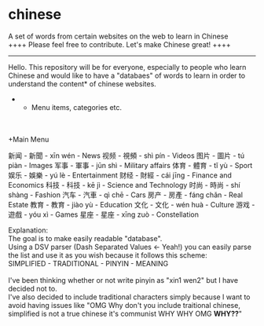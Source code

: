 # chinese
A set of words from certain websites on the web to learn in Chinese
<br>
++++
Please feel free to contribute. Let's make Chinese great!
++++

---
Hello. This repository will be for everyone, especially to people who learn Chinese and would like to have a "databaes" of words to learn in order to understand the content* of chinese websites.

* - Menu items, categories etc.
<br>
<br>
+Main Menu

新闻 - 新聞 - xīn wén - News
视频 - 視頻 - shì pín - Videos
图片 - 圖片 - tú piàn - Images
军事 - 軍事 - jūn shì - Military affairs
体育 - 體育 - tǐ yù - Sport
娱乐 - 娛樂 - yú lè - Entertainment
财经 - 財經 - cái jīng - Finance and Economics
科技 - 科技 - kē jì - Science and Technology
时尚 - 時尚 - shí shàng - Fashion
汽车 - 汽車 - qì chē - Cars
房产 - 房產 - fáng chǎn - Real Estate
教育 - 教育 - jiào yù - Education
文化 - 文化 - wén huà - Culture
游戏 - 遊戲 - yóu xì - Games
星座 - 星座 - xīng zuò - Constellation


Explanation: <br>
The goal is to make easily readable "database". <br>
Using a DSV parser (Dash Separated Values <- Yeah!) you can easily parse the list and use it as you wish because it follows this scheme: <br>
SIMPLIFIED - TRADITIONAL - PINYIN - MEANING <br> <br>
I've been thinking whether or not write pinyin as "xin1 wen2" but I have decided not to. <br>
I've also decided to include traditional characters simply because I want to avoid having issues like "OMG Why don't you include traitional chinese, simplified is not a true chinese it's communist WHY WHY OMG <strong>WHY??</strong>" <br>


